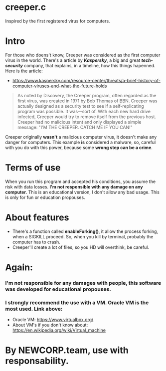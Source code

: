 # creeper.c

Inspired by the first registered virus for computers.

# Intro

For those who doens't know, Creeper was considered as the first computer virus in the world. There's a article by **<i>Kaspersky</i>**, a big and great **<i>tech-security</i>** company, that explains, in a timeline, how this things hapenned. Here is the article:
- https://www.kaspersky.com/resource-center/threats/a-brief-history-of-computer-viruses-and-what-the-future-holds

> As noted by Discovery, the Creeper program, often regarded as the first virus, was created in 1971 by Bob Thomas of BBN. Creeper was actually designed as a security test to see if a self-replicating program was possible. It was—sort of. With each new hard drive infected, Creeper would try to remove itself from the previous host. Creeper had no malicious intent and only displayed a simple message: "I'M THE CREEPER. CATCH ME IF YOU CAN!"

Creeper originally **wasn't** a malicious computer virus, it doesn't make any danger for computers. This example **is** considered a malware, so, careful with you do with this power, because some **wrong step can be a crime**.

# Terms of use

When you run this program and accepted his conditions, you assume the risk with data losses. <strong>I'm not responsible with any damage on any computer.</strong> This is an educational version, I don't allow any bad usage. This is only for fun or education propouses.


# About features

- There's a function called <strong>enableForking()</strong>, it allow the process forking, when a SIGKILL proceed. So, when you kill by terminal, probably the computer has to crash.
- Creeper'll create a lot of files, so you HD will overthink, be careful.

# Again:

### I'm not responsible for any damages with people, this software was developed for educational propouses.

### I strongly recommend the use with a VM. Oracle VM is the most used. Link above:

- Oracle VM: https://www.virtualbox.org/
- About VM's if you don't know about: https://en.wikipedia.org/wiki/Virtual_machine


# By NEWCORP.team, use with responsability.